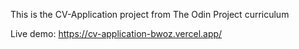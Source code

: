 This is the CV-Application project from The Odin Project curriculum

Live demo: https://cv-application-bwoz.vercel.app/
